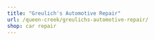 ```yaml
---
title: "Greulich's Automotive Repair"
url: /queen-creek/greulichs-automotive-repair/
shop: car repair
---
```

